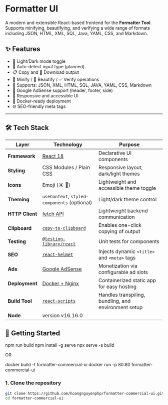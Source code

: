 # Formatter UI

A modern and extensible React-based frontend for the **Formatter Tool**. Supports minifying, beautifying, and verifying a wide range of formats including JSON, HTML, XML, SQL, Java, YAML, CSS, and Markdown.

## ✨ Features

- 🌙 Light/Dark mode toggle
- 🔎 Auto-detect input type (planned)
- 📋 Copy and 💾 Download output
- 🧼 Minify / 🎨 Beautify / ✅ Verify operations
- 🧾 Supports: JSON, XML, HTML, SQL, JAVA, YAML, CSS, Markdown
- 📢 Google AdSense support (header, footer, side)
- 📱 Responsive and accessible UI
- 🐳 Docker-ready deployment
- 🌐 SEO-friendly meta tags

---

## 🛠 Tech Stack

| Layer           | Technology                                                            | Purpose                                              |
|-----------------|-----------------------------------------------------------------------|------------------------------------------------------|
| **Framework**   | [React 18](https://reactjs.org/)                                      | Declarative UI components                            |
| **Styling**     | CSS Modules / Plain CSS                                               | Responsive layout, dark/light themes                 |
| **Icons**       | Emoji (☀️ 🌙)                                                         | Lightweight and accessible theme toggle              |
| **Theming**     | `useContext`, `styled-components` (optional)                          | Light/dark theme control                             |
| **HTTP Client** | [fetch API](https://developer.mozilla.org/en-US/docs/Web/API/Fetch_API) | Lightweight backend communication                    |
| **Clipboard**   | [`copy-to-clipboard`](https://www.npmjs.com/package/copy-to-clipboard) | Enables one-click copying of output                  |
| **Testing**     | [`@testing-library/react`](https://testing-library.com/)              | Unit tests for components                            |
| **SEO**         | [`react-helmet`](https://github.com/nfl/react-helmet)                 | Injects dynamic `<title>` and `<meta>` tags          |
| **Ads**         | [Google AdSense](https://www.google.com/adsense/)                     | Monetization via configurable ad slots               |
| **Deployment**  | [Docker + Nginx](https://www.docker.com/)                             | Containerized static app for easy hosting            |
| **Build Tool**  | [`react-scripts`](https://create-react-app.dev/)                      | Handles transpiling, bundling, and environment setup |
| **Node**        | version v16.16.0                                                      |                                                      |   

## 🚀 Getting Started
npm run build
npm install -g serve
npx serve -s build

OR

docker build -t formatter-commercial-ui
docker run -p 80:80 formatter-commercial-ui

### 1. Clone the repository

```bash
git clone https://github.com/hoangnguyenphp/formatter-commercial-ui.git
cd formatter-commercial-ui
